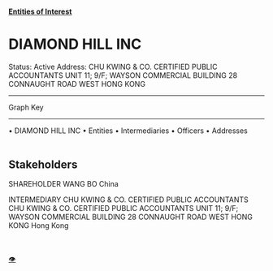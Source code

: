 #### [Entities of Interest](/list.html)
<link rel="stylesheet" type="text/css" href="../../assets/style.css">

<style>
body{background-image:url("http://eoi-graphs.s3-website-eu-west-1.amazonaws.com/DIAMOND_HILL_INC.png");background-repeat: no-repeat;background-size: contain;}
.markdown>p>span{background-color: white;}
</style>

# DIAMOND HILL INC
<span>Status: Active
Address: CHU KWING & CO. CERTIFIED PUBLIC ACCOUNTANTS UNIT 11; 9/F; WAYSON COMMERCIAL BUILDING 28 CONNAUGHT ROAD WEST HONG KONG
</span>

---



<div class="legend">
Graph Key
<hr>
<span class="focus">• DIAMOND HILL INC</span>
<span class="entity">• Entities</span>
<span class="intermediary">• Intermediaries</span>
<span class="officer">• Officers</span>
<span class="address">• Addresses</span>
</div><br>


## Stakeholders
<span>SHAREHOLDER
WANG BO
China
</span>

<span>INTERMEDIARY
CHU KWING & CO. CERTIFIED PUBLIC ACCOUNTANTS
CHU KWING & CO. CERTIFIED PUBLIC ACCOUNTANTS UNIT 11; 9/F; WAYSON COMMERCIAL BUILDING 28 CONNAUGHT ROAD WEST HONG KONG
Hong Kong
</span>


<br><br><a class="contribute_button" href="Readme.md">👁</a>